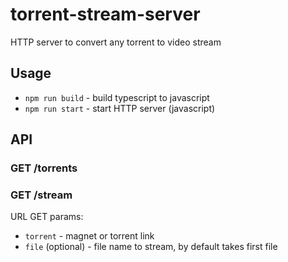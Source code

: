 # torrent-stream-server

HTTP server to convert any torrent to video stream

## Usage

* `npm run build` - build typescript to javascript
* `npm run start` - start HTTP server (javascript)

## API

### GET /torrents

### GET /stream

URL GET params:

* `torrent` - magnet or torrent link
* `file` (optional) - file name to stream, by default takes first file

